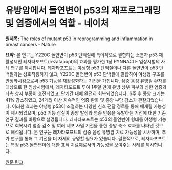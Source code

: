 # 유방암에서 돌연변이 p53의 재프로그래밍 및 염증에서의 역할 - 네이처

**원제목:** The roles of mutant p53 in reprogramming and inflammation in breast cancers - Nature

**요약:** 본 연구는 Y220C 돌연변이 p53 단백질에 특이적으로 결합하는 소분자 p53 재활성제인 레자타포프트(rezatapopt)의 효과를 평가한 1상 PYNNACLE 임상시험의 사례 연구를 제시합니다. 레자타포프트는 야생형 p53 단백질이나 다른 돌연변이 p53 단백질과는 상호작용하지 않고, Y220C 돌연변이 p53 단백질에 결합하여 야생형 구조를 안정화시킴으로써 p53 기능을 재활성화하는 기전을 가집니다. 삼중 음성 유방암 환자를 대상으로 한 임상시험에서, 레자타포프트 투여 1주일 만에 유방 상부 피부의 심한 염증과 좌측 상지 부종이 호전되었고, 단기간 내에 완전히 회복되었습니다. 6주 후 종양 크기는 41% 감소하였고, 24개월 이상 지속적인 염증 완화 및 종양 부담 감소가 관찰되었습니다.  이러한 효과는 야생형 p53이 조절하는 다양한 신호 전달 경로를 통해 매개될 가능성이 제시되었으며,  p53 기능 상실이 종양 발생과 염증 반응을 유발하는 기전에 대한 기존 연구 결과를 바탕으로 설명됩니다.  레자타포프트는 p53의 돌연변이 형태를 야생형 기능으로 회복시켜 염증 감소 및 여러 세포 사멸 기전을 통한 종양 축소 효과를 나타낸 것으로 해석됩니다.  본 연구는 레자타포프트의 삼중 음성 유방암 치료 가능성을 시사하며,  추가 연구를 통해 그 기전을 더 자세히 규명할 필요가 있습니다.  결론적으로, 레자타포프트는 특정 p53 돌연변이에 대한 표적 치료제로서의 가능성을 보여주는 사례를 제시합니다.

[원문 링크](https://www.nature.com/articles/s41418-025-01549-w)
